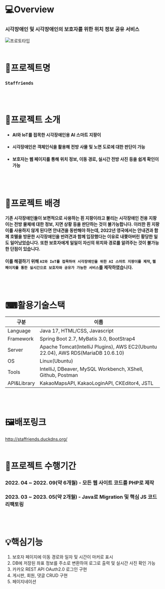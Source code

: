 # 💻Overview
### 시각장애인 및 시각장애인의 보호자를 위한 위치 정보 공유 서비스

![프로토타입](https://github.com/sungwoo-jo/Staffriends-Project/assets/110444315/8d2c2cd2-83bc-428d-9d16-fdead7673db7)
<br/><br/>

# 🧶프로젝트명  
### `Staffriends`
<br/><br/>

# 🎤프로젝트 소개
- #### AI와 IoT를 접목한 시각장애인용 AI 스마트 지팡이
- #### 시각장애인은 객체인식을 활용해 전방 사물 및 노면 도로에 대한 판단이 가능
- #### 보호자는 웹 페이지를 통해 위치 정보, 이동 경로, 실시간 전방 사진 등을 쉽게 확인이 가능
<br/><br/>

# 📄프로젝트 배경
#### 기존 시각장애인들이 보편적으로 사용하는 흰 지팡이라고 불리는 시각장애인 전용 지팡이는 전방 물체에 대한 정보, 지면 상황 등을 판단하는 것이 불가능합니다. 이러한 흰 지팡이를 사용하지 않게 된다면 안내견을 동반해야 하는데, 2022년 영국에서는 안내견과 함께 호텔을 방문한 시각장애인을 반려견과 함께 입장했다는 이유로 내쫓아버린 황당한 일도 일어났었습니다. 또한 보호자에게 일일이 자신의 위치와 경로를 알려주는 것이 불가능한 단점이 있습니다. <br/>
#### 이를 해결하기 위해 `AI와 IoT를 접목하여 시각장애인을 위한 AI 스마트 지팡이를 제작`, `웹 페이지를 통한 실시간으로 보호자와 공유가 가능한 서비스`를 제작하였습니다.
<br/><br/>

# ⌨활용기술스택
|구분|이름|
|------|---|
|Language|Java 17, HTML/CSS, Javascript|
|Framework|Spring Boot 2.7, MyBatis 3.0, BootStrap4|
|Server|Apache Tomcat(IntelliJ Plugins), AWS EC2(Ubuntu 22.04), AWS RDS(MariaDB 10.6.10)|
|OS|Linux(Ubuntu)|
|Tools|IntelliJ, DBeaver, MySQL Workbench, XShell, Github, Postman|
|API&Library|KakaoMapsAPI, KakaoLoginAPI, CKEditor4, JSTL|

<br/><br/>
# 🖼배포링크
http://staffriends.duckdns.org/
<br/><br/>

# 📆프로젝트 수행기간
### 2022. 04 ~ 2022. 09(약 6개월) - 모든 웹 사이트 코드를 PHP로 제작
### 2023. 03 ~ 2023. 05(약 2개월) - Java로 Migration 및 핵심 JS 코드 리팩토링
<br/><br/>

# 💡핵심기능
1. 보호자 페이지에 이동 경로와 일자 및 시간이 마커로 표시
2. DB에 저장된 좌표 정보를 주소로 변환하여 로그로 출력 및 실시간 사진 확인 가능
3. 카카오 REST API OAuth2.0 로그인 구현
4. 게시판, 회원, 댓글 CRUD 구현
5. 페이지네이션

